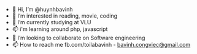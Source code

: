 - 👋 Hi, I’m @huynhbavinh
- 👀 I’m interested in reading, movie, coding
- 🌱 I’m currently studying at VLU
- 📫 i'm learning around php, javascript
- 💞️ I’m looking to collaborate on Software engineering
- 📫 How to reach me fb.com/toilabavinh - bavinh.congviec@gmail.com

<!---
huynhbavinh/huynhbavinh is a ✨ special ✨ repository because its `README.md` (this file) appears on your GitHub profile.
You can click the Preview link to take a look at your changes.
--->
